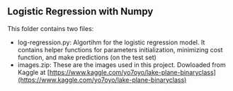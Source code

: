 ## Logistic Regression with Numpy

This folder contains two files:
- log-regression.py: Algortihm for the logistic regression model. It contains helper functions for parameters initialization, minimizing cost function, and make predictions (on the test set)
- images.zip: These are the images used in this project. Dowloaded from Kaggle at [https://www.kaggle.com/yo7oyo/lake-plane-binaryclass](https://www.kaggle.com/yo7oyo/lake-plane-binaryclass)

